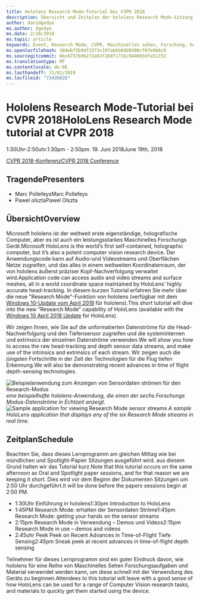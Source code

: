 ```yaml
---
title: Hololens Research Mode-Tutorial bei CVPR 2018
description: Übersicht und Zeitplan der hololens Research Mode-Sitzung, die auf der CVPR-Konferenz am 19. Juni 2018 übermittelt werden soll.
author: davidgedye
ms.author: dgedye
ms.date: 2/28/2018
ms.topic: article
keywords: Event, Research Mode, CVPR, Maschinelles sehen, Forschung, hololens
ms.openlocfilehash: 384ebf5b9df2373c197abbb0db9300cf07e9b6c0
ms.sourcegitcommit: 6bc6757b9b273a63f260f1716c944603dfa51151
ms.translationtype: MT
ms.contentlocale: de-DE
ms.lasthandoff: 11/01/2019
ms.locfileid: "73435635"
---
```

# <a name="hololens-research-mode-tutorial-at-cvpr-2018"></a><span data-ttu-id="b6174-104">Hololens Research Mode-Tutorial bei CVPR 2018</span><span class="sxs-lookup"><span data-stu-id="b6174-104">HoloLens Research Mode tutorial at CVPR 2018</span></span>
<span data-ttu-id="b6174-105">1:30Uhr-2:50uhr.</span><span class="sxs-lookup"><span data-stu-id="b6174-105">1:30pm - 2:50pm.</span></span> <span data-ttu-id="b6174-106">19. Juni 2018</span><span class="sxs-lookup"><span data-stu-id="b6174-106">June 19th, 2018</span></span>

[<span data-ttu-id="b6174-107">CVPR 2018-Konferenz</span><span class="sxs-lookup"><span data-stu-id="b6174-107">CVPR 2018 Conference</span></span>](https://cvpr2018.thecvf.com/)

## <a name="presenters"></a><span data-ttu-id="b6174-108">Tragende</span><span class="sxs-lookup"><span data-stu-id="b6174-108">Presenters</span></span>
* <span data-ttu-id="b6174-109">Marc Pollefeys</span><span class="sxs-lookup"><span data-stu-id="b6174-109">Marc Pollefeys</span></span>
* <span data-ttu-id="b6174-110">Pawel olszta</span><span class="sxs-lookup"><span data-stu-id="b6174-110">Pawel Olszta</span></span>

## <a name="overview"></a><span data-ttu-id="b6174-111">Übersicht</span><span class="sxs-lookup"><span data-stu-id="b6174-111">Overview</span></span>
<span data-ttu-id="b6174-112">Microsoft hololens ist der weltweit erste eigenständige, holografische Computer, aber es ist auch ein leistungsstarkes Maschinelles Forschungs Gerät.</span><span class="sxs-lookup"><span data-stu-id="b6174-112">Microsoft HoloLens is the world’s first self-contained, holographic computer, but it’s also a potent computer vision research device.</span></span>
<span data-ttu-id="b6174-113">Der Anwendungscode kann auf Audio-und Videostreams und Oberflächen Netze zugreifen, und das alles in einem weltweiten Koordinatenraum, der von hololens äußerst präziser Kopf-Nachverfolgung verwaltet wird.</span><span class="sxs-lookup"><span data-stu-id="b6174-113">Application code can access audio and video streams and surface meshes, all in a world coordinate space maintained by HoloLens’ highly accurate head-tracking.</span></span> <span data-ttu-id="b6174-114">In diesem kurzen Tutorial erfahren Sie mehr über die neue "Research Mode"-Funktion von hololens (verfügbar mit dem [Windows 10-Update vom April 2018](release-notes-april-2018.md) für hololens).</span><span class="sxs-lookup"><span data-stu-id="b6174-114">This short tutorial will dive into the new “Research Mode” capability of HoloLens (available with the [Windows 10 April 2018 Update](release-notes-april-2018.md) for HoloLens).</span></span>

<span data-ttu-id="b6174-115">Wir zeigen Ihnen, wie Sie auf die unformatierten Datenströme für die Head-Nachverfolgung und den Tiefensensor zugreifen und die systeminternen und extrinsics der einzelnen Datenströme verwenden.</span><span class="sxs-lookup"><span data-stu-id="b6174-115">We will show you how to access the raw head-tracking and depth sensor data streams, and make use of the intrinsics and extrinsics of each stream.</span></span>  <span data-ttu-id="b6174-116">Wir zeigen auch die jüngsten Fortschritte in der Zeit der Technologien für die Flug tiefen Erkennung.</span><span class="sxs-lookup"><span data-stu-id="b6174-116">We will also be demonstrating recent advances in time of flight depth-sensing technologies.</span></span>

<span data-ttu-id="b6174-117">![Beispielanwendung zum Anzeigen von Sensordaten strömen für den Research-Modus](images/sensor-stream-viewer.jpg)
*eine beispielhafte hololens-Anwendung, die einen der sechs Forschungs Modus-Datenströme in Echtzeit anzeigt.*</span><span class="sxs-lookup"><span data-stu-id="b6174-117">![Sample application for viewing Research Mode sensor streams](images/sensor-stream-viewer.jpg)
*A sample HoloLens application that displays any of the six Research Mode streams in real time.*</span></span>

## <a name="schedule"></a><span data-ttu-id="b6174-118">Zeitplan</span><span class="sxs-lookup"><span data-stu-id="b6174-118">Schedule</span></span>
<span data-ttu-id="b6174-119">Beachten Sie, dass dieses Lernprogramm am gleichen Mittag wie bei mündlichen und Spotlight-Papier Sitzungen ausgeführt wird. aus diesem Grund halten wir das Tutorial kurz.</span><span class="sxs-lookup"><span data-stu-id="b6174-119">Note that this tutorial occurs on the same afternoon as Oral and Spotlight paper sessions, and for that reason we are keeping it short.</span></span>
<span data-ttu-id="b6174-120">Dies wird vor dem Beginn der Dokumenten Sitzungen um 2:50 Uhr durchgeführt.</span><span class="sxs-lookup"><span data-stu-id="b6174-120">It will be done before the papers sessions begin at 2:50 PM.</span></span>

- <span data-ttu-id="b6174-121">1:30Uhr Einführung in hololens</span><span class="sxs-lookup"><span data-stu-id="b6174-121">1:30pm   Introduction to HoloLens</span></span> 
- <span data-ttu-id="b6174-122">1:45PM Research Mode: erhalten der Sensordaten Ströme</span><span class="sxs-lookup"><span data-stu-id="b6174-122">1:45pm   Research Mode: getting your hands on the sensor streams</span></span> 
- <span data-ttu-id="b6174-123">2:15pm Research Mode in Verwendung – Demos und Videos</span><span class="sxs-lookup"><span data-stu-id="b6174-123">2:15pm   Research Mode in use – demos and videos</span></span> 
- <span data-ttu-id="b6174-124">2:45uhr Peek Peek on Recent Advances in Time-of-Flight Tiefe Sensing</span><span class="sxs-lookup"><span data-stu-id="b6174-124">2:45pm   Sneak peek at recent advances in time-of-flight depth sensing</span></span> 

<span data-ttu-id="b6174-125">Teilnehmer für dieses Lernprogramm sind ein guter Eindruck davon, wie hololens für eine Reihe von Maschinelles Sehen Forschungsaufgaben und Material verwendet werden kann, um diese schnell mit der Verwendung des Geräts zu beginnen.</span><span class="sxs-lookup"><span data-stu-id="b6174-125">Attendees to this tutorial will leave with a good sense of how HoloLens can be used for a range of Computer Vision research tasks, and materials to quickly get them started using the device.</span></span>
